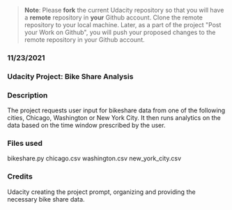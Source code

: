 >**Note**: Please **fork** the current Udacity repository so that you will have a **remote** repository in **your** Github account. Clone the remote repository to your local machine. Later, as a part of the project "Post your Work on Github", you will push your proposed changes to the remote repository in your Github account.

### 11/23/2021

### Udacity Project: Bike Share Analysis

### Description
The project requests user input for bikeshare data from one of the following cities,
Chicago, Washington or New York City. It then runs analytics on the data based on
the time window prescribed by the user.

### Files used
bikeshare.py
chicago.csv
washington.csv
new_york_city.csv

### Credits
Udacity creating the project prompt, organizing and providing the necessary bike share data. 
